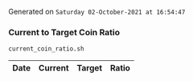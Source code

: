 Generated on `Saturday 02-October-2021 at 16:54:47`

### Current to Target Coin Ratio
`current_coin_ratio.sh`

Date|Current|Target|Ratio
---|---|---|---
